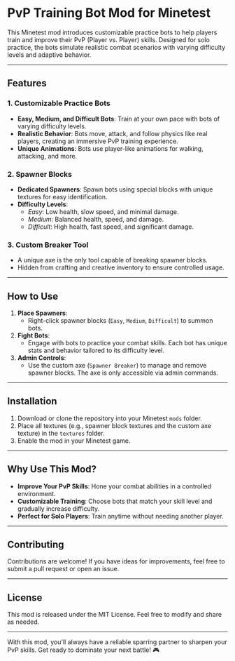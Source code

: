 # PvP Training Bot Mod for Minetest

This Minetest mod introduces customizable practice bots to help players train and improve their PvP (Player vs. Player) skills. Designed for solo practice, the bots simulate realistic combat scenarios with varying difficulty levels and adaptive behavior.

---

## Features

### 1. **Customizable Practice Bots**
- **Easy, Medium, and Difficult Bots**: Train at your own pace with bots of varying difficulty levels.
- **Realistic Behavior**: Bots move, attack, and follow physics like real players, creating an immersive PvP training experience.
- **Unique Animations**: Bots use player-like animations for walking, attacking, and more.

### 2. **Spawner Blocks**
- **Dedicated Spawners**: Spawn bots using special blocks with unique textures for easy identification.
- **Difficulty Levels**:
  - *Easy*: Low health, slow speed, and minimal damage.
  - *Medium*: Balanced health, speed, and damage.
  - *Difficult*: High health, fast speed, and significant damage.

### 3. **Custom Breaker Tool**
- A unique axe is the only tool capable of breaking spawner blocks.
- Hidden from crafting and creative inventory to ensure controlled usage.

---

## How to Use

1. **Place Spawners**:
   - Right-click spawner blocks (`Easy`, `Medium`, `Difficult`) to summon bots.
2. **Fight Bots**:
   - Engage with bots to practice your combat skills. Each bot has unique stats and behavior tailored to its difficulty level.
3. **Admin Controls**:
   - Use the custom axe (`Spawner Breaker`) to manage and remove spawner blocks. The axe is only accessible via admin commands.

---

## Installation

1. Download or clone the repository into your Minetest `mods` folder.
2. Place all textures (e.g., spawner block textures and the custom axe texture) in the `textures` folder.
3. Enable the mod in your Minetest game.

---

## Why Use This Mod?

- **Improve Your PvP Skills**: Hone your combat abilities in a controlled environment.
- **Customizable Training**: Choose bots that match your skill level and gradually increase difficulty.
- **Perfect for Solo Players**: Train anytime without needing another player.

---

## Contributing

Contributions are welcome! If you have ideas for improvements, feel free to submit a pull request or open an issue.

---

## License

This mod is released under the MIT License. Feel free to modify and share as needed.

---

With this mod, you'll always have a reliable sparring partner to sharpen your PvP skills. Get ready to dominate your next battle! 🎮
